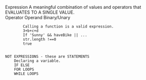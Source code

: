 Expression
	A meaningful combination of values and operators that EVALUATES TO A SINGLE VALUE.  
		Operator
		Operand
		Binary/Unary
	
			Calling a function is a valid expression.
			3+b+c+d
			If 'Sunny' && haveBike || ...
			str.length !==0
			true


	NOT EXPRESSIONS - these are STATEMENTS
		Declaring a variable.
		IF ELSE
		FOR LOOPS
		WHILE LOOPS

